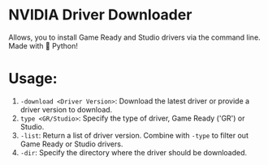 # NVIDIA Driver Downloader
Allows, you to install Game Ready and Studio drivers via the command line. Made with 🐍 Python!

# Usage:
1. `-download <Driver Version>`: Download the latest driver or provide a driver version to download.
2. `type <GR/Studio>`: Specify the type of driver, Game Ready ('GR') or Studio.
3. `-list`: Return a list of driver version. Combine with `-type` to filter out Game Ready or Studio drivers.
4. `-dir`: Specify the directory where the driver should be downloaded. 
